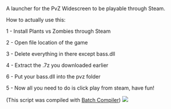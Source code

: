 A launcher for the PvZ Widescreen to be playable through Steam.

How to actually use this:

1 - Install Plants vs Zombies through Steam

2 - Open file location of the game

3 - Delete everything in there except bass.dll

4 - Extract the .7z you downloaded earlier

6 - Put your bass.dll into the pvz folder

5 - Now all you need to do is click play from steam, have fun!

(This script was compiled with [Batch Compiler](https://sourceforge.net/projects/batch-compiler/))
![](https://github.com/Twig6943/PvZWidescreenSteamLauncher/blob/main/Plants_VS_Zombies_Logo.png)
